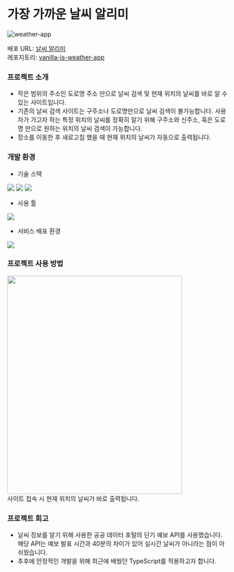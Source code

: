 # 가장 가까운 날씨 알리미

![weather-app](https://github.com/rhdmswls12/vanilla-js-weather-app/assets/71330240/29308261-c218-4395-8eff-9a5b7ca52df4)

배포 URL: <a href="https://vanilla-js-weather-app-tau.vercel.app/#/">날씨 알리미</a><br>
레포지토리: <a href="https://github.com/rhdmswls12/vanilla-js-weather-app">vanilla-js-weather-app</a>

### 프로젝트 소개
* 작은 범위의 주소인 도로명 주소 만으로 날씨 검색 및 현재 위치의 날씨를 바로 알 수 있는 사이트입니다.
* 기존의 날씨 검색 사이트는 구주소나 도로명만으로 날씨 검색이 불가능합니다. 사용자가 가고자 하는 특정 위치의 날씨를 정확히 알기 위해 구주소와 신주소, 혹은 도로명 만으로 원하는 위치의 날씨 검색이 가능합니다.
* 장소를 이동한 후 새로고침 했을 때 현재 위치의 날씨가 자동으로 출력됩니다.

### 개발 환경
* 기술 스택
<div align="left">
  <img src="https://img.shields.io/badge/JavaScript-F7DF1E?style=for-the-badge&logo=JavaScript&logoColor=white">
<img src="https://img.shields.io/badge/HTML5-E34F26?style=for-the-badge&logo=HTML5&logoColor=white">
<img src="https://img.shields.io/badge/CSS3-1572B6?style=for-the-badge&logo=CSS3&logoColor=white">
</div>

* 사용 툴
<img src="https://img.shields.io/badge/Visual Studio Code-007ACC?style=for-the-badge&logo=Visual Studio Code&logoColor=white">

* 서비스 배포 환경
<img src="https://img.shields.io/badge/Vercel-000000?style=for-the-badge&logo=Vercel&logoColor=white">


### 프로젝트 사용 방법
<img src="https://github.com/rhdmswls12/vanilla-js-weather-app/assets/71330240/5fdeb815-9fee-4e60-8beb-3a42656cd4b0" width="400px" height="500px">
<div>
  사이트 접속 시 현재 위치의 날씨가 바로 출력됩니다.
</div>

### 프로젝트 회고
* 날씨 정보를 알기 위해 사용한 공공 데이터 포털의 단기 예보 API를 사용했습니다. 해당 API는 예보 발표 시간과 40분의 차이가 있어 실시간 날씨가 아니라는 점이 아쉬웠습니다.
* 추후에 안정적인 개발을 위해 최근에 배웠던 TypeScript를 적용하고자 합니다.

